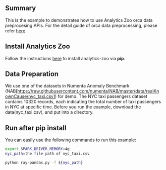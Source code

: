 ## Summary
This is the example to demonstrates how to use Analytics Zoo orca data preprocesing APIs.
For the detail guide of orca data preprocessing, please refer [here](https://analytics-zoo.github.io/master/#ProgrammingGuide/orca-data)

## Install Analytics Zoo
Follow the instructions [here](https://analytics-zoo.github.io/master/#PythonUserGuide/install/) to install analytics-zoo via __pip__.

## Data Preparation
We use one of the datasets in Numenta Anomaly Benchmark (NAB[https://raw.githubusercontent.com/numenta/NAB/master/data/realKnownCause/nyc_taxi.csv]) for demo. The NYC taxi passengers dataset contains 10320 records, each indicating the total number of taxi passengers in NYC at specific time. 
Before you run the example, download the data(nyc_taxi.csv), and put into a directory.

## Run after pip install
You can easily use the following commands to run this example:
```bash
export SPARK_DRIVER_MEMORY=4g
nyc_path=the file path of nyc_taxi.csv

python ray-pandas.py -f ${nyc_path} 
